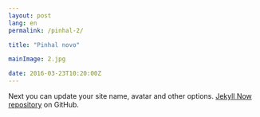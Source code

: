 ```yaml
---
layout: post
lang: en
permalink: /pinhal-2/

title: "Pinhal novo"

mainImage: 2.jpg

date: 2016-03-23T10:20:00Z
---
```


Next you can update your site name, avatar and other options.
[Jekyll Now repository](https://github.com/barryclark/jekyll-now) on GitHub.
